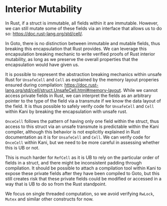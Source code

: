 # Interior Mutability

In Rust, if a struct is immutable, all fields within it are immutable. However, we can still mutate some of these fields via an interface that allows us to do so: https://doc.rust-lang.org/std/cell/.

In Goto, there is no distinction between immutable and mutable fields, thus breaking this encapsulation that Rust provides. We can leverage this encapsulation breaking mechanic to write verified proofs of Rust interior mutability, as long as we preserve the overall properties that the encapsulation would have given us.

It is possible to represent the abstraction breaking mechanics within unsafe Rust for `UnsafeCell` and `Cell` as explained by the memory layout properies ensured during compilation: https://doc.rust-lang.org/std/cell/struct.UnsafeCell.html#memory-layout. While we cannot access private fields in Rust, we can interpret the fields as an arbitrary pointer to the type of the field via a transmute if we know the data layout of the field. It is thus possible to safely verify code for `UnsafeCell` and `Cell` within Kani by breaking the encapsulation with unsafe rust.

`OnceCell` follows the pattern of having only one field within the struct, thus access to this struct via an unsafe transmute is predictable within the Kani compiler, although this behavior is not explicitly explained in Rust documentation as it is for `UnsafeCell` and `Cell`. We can verify code for `OnceCell` within Kani, but we need to be more careful in assessing whether this is UB or not.

This is much harder for `RefCell` as it is UB to rely on the particular order of fields in a struct, and there might be inconsistent padding through compilation. It should be possible to attach a compilation tool within Kani to expose these private fields after they have been compiled to Goto, but this still creates risk that these private fields could be modified or accessed in a way that is UB to do so from the Rust standpoint.

We focus on single threaded computation, so we avoid verifying `RwLock`, `Mutex` and similar other constructs for now.